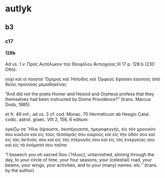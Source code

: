 
# autlyk

## b3
### c17

#### 128b

Ad vs. 1 v. Πρός Αυτόλυκον τοῦ Θεοφίλου Ἀντιοχείας III 17 p. 128 b (230 Otto):

οὐχὶ καὶ οἱ ποιηταὶ Ὅμηρος καὶ Ἡσίοδος καὶ Ὀρφεὺς ἔφασαν ἑαυτοὺς ἀπὸ θείας προνοίας μεμαθηκέναι;

“And did not the poets Homer and Hesiod and Orpheus profess that they themselves had been instructed by Divine Providence?” (trans. Marcus Dods, 1885)

et fr. 49 init.; ad vs. 3 cf. cod. Monac. 70 Hermeticum ab Heegio Catal. codic. astrol. graec. VIII 2, 156, 6 editum:

ὁρκίζω σε Ἥλιε ἄψαυστε, ἀκατέργαστε, ἡμεροφεγγής, εἰς τὸν χρονικόν σου κύκλον καὶ εἰς τοὺς τέσσαράς σου καιροὺς καὶ εἰς τὴν ὁδόν σου καὶ εἰς τὰς ἀκτῖνάς σου καὶ εἰς τὰς πτέρυγάς σου καὶ εἰς τὰς ἐνεργείας σου καὶ εἰς τὰ ὀνόματά σου ταῦτα·

“I beseech you oh sacred Ílios (Ἥλιος), untarnished, shining through the day, to your circle of time, your four seasons, your (celestial) road, your beams, your wings, your activities, and to your (many) names: etc.” (trans. by the author) 
